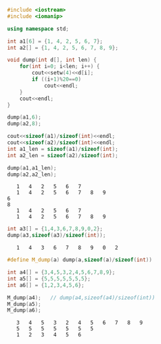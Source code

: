 ```c++
#include <iostream>
#include <iomanip>

using namespace std;
```


```c++
int a1[6] = {1, 4, 2, 5, 6, 7};
int a2[] = {1, 4, 2, 5, 6, 7, 8, 9};
```


```c++
void dump(int d[], int len) {
    for(int i=0; i<len; i++) {
        cout<<setw(4)<<d[i];
        if ((i+1)%20==0)
            cout<<endl;
    }
    cout<<endl;
}
```


```c++
dump(a1,6);
dump(a2,8);

cout<<sizeof(a1)/sizeof(int)<<endl;
cout<<sizeof(a2)/sizeof(int)<<endl;
int a1_len = sizeof(a1)/sizeof(int);
int a2_len = sizeof(a2)/sizeof(int);

dump(a1,a1_len);
dump(a2,a2_len);
```

       1   4   2   5   6   7
       1   4   2   5   6   7   8   9
    6
    8
       1   4   2   5   6   7
       1   4   2   5   6   7   8   9



```c++
int a3[] = {1,4,3,6,7,8,9,0,2};
dump(a3,sizeof(a3)/sizeof(int));
```

       1   4   3   6   7   8   9   0   2



```c++
#define M_dump(a) dump(a,sizeof(a)/sizeof(int))

int a4[] = {3,4,5,3,2,4,5,6,7,8,9};
int a5[] = {5,5,5,5,5,5,5};
int a6[] = {1,2,3,4,5,6};

M_dump(a4);   // dump(a4,sizeof(a4)/sizeof(int))
M_dump(a5);   
M_dump(a6);   
```

       3   4   5   3   2   4   5   6   7   8   9
       5   5   5   5   5   5   5
       1   2   3   4   5   6



```c++

```
